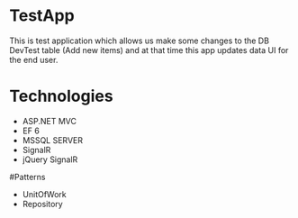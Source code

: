 # TestApp
This is test application which allows us make some changes to the DB DevTest table (Add new items) 
and at that time this app updates data UI for the end user.

# Technologies 
- ASP.NET MVC
- EF 6  
- MSSQL SERVER
- SignalR
- jQuery SignalR

#Patterns
- UnitOfWork 
- Repository
